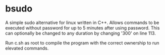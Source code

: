 # bsudo
A simple sudo alternative for linux written in C++. Allows commands to be executed without password for up to 5 minutes after using password. This can optionally be changed to any duration by changing '300' on line 113.

Run c.sh as root to compile the program with the correct ownership to run elevated commands.